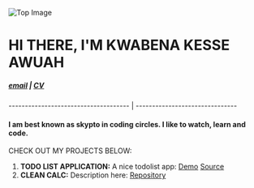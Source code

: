 ![Top Image](skypto.github.io/images/chair.jpg)
# **HI THERE, I'M KWABENA KESSE AWUAH**

##### [email](awuahkwabena@gmail.com)  |  [CV](https://github.com/)
-------------------------------------  | -------------------------------
#### I am best known as **skypto** in coding circles. I like to watch, learn and code.

CHECK OUT MY PROJECTS BELOW: 
1. **TODO LIST APPLICATION:** A nice todolist app: [Demo](www.google.com) [Source](www.google.com)
2. **CLEAN CALC:** Description here: [Repository](www.google.com)

